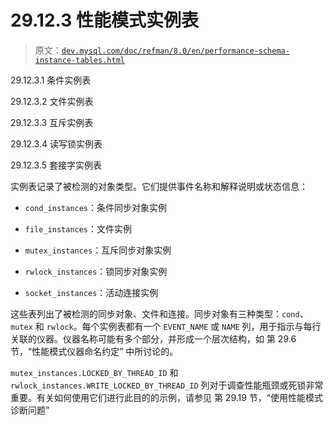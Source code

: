 # 29.12.3 性能模式实例表

> 原文：[`dev.mysql.com/doc/refman/8.0/en/performance-schema-instance-tables.html`](https://dev.mysql.com/doc/refman/8.0/en/performance-schema-instance-tables.html)

29.12.3.1 条件实例表

29.12.3.2 文件实例表

29.12.3.3 互斥实例表

29.12.3.4 读写锁实例表

29.12.3.5 套接字实例表

实例表记录了被检测的对象类型。它们提供事件名称和解释说明或状态信息：

+   `cond_instances`：条件同步对象实例

+   `file_instances`：文件实例

+   `mutex_instances`：互斥同步对象实例

+   `rwlock_instances`：锁同步对象实例

+   `socket_instances`：活动连接实例

这些表列出了被检测的同步对象、文件和连接。同步对象有三种类型：`cond`、`mutex` 和 `rwlock`。每个实例表都有一个 `EVENT_NAME` 或 `NAME` 列，用于指示与每行关联的仪器。仪器名称可能有多个部分，并形成一个层次结构，如 第 29.6 节，“性能模式仪器命名约定” 中所讨论的。

`mutex_instances.LOCKED_BY_THREAD_ID` 和 `rwlock_instances.WRITE_LOCKED_BY_THREAD_ID` 列对于调查性能瓶颈或死锁非常重要。有关如何使用它们进行此目的的示例，请参见 第 29.19 节，“使用性能模式诊断问题”
